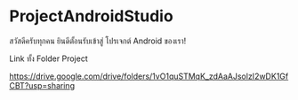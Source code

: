 # ProjectAndroidStudio
สวัสดีครับทุกคน ยินดีตั้อนรับเข้าสู่ โปรเจกต์ Android ของเรา!

Link ทั้ง Folder Project

https://drive.google.com/drive/folders/1vO1quSTMqK_zdAaAJsolzI2wDK1GfCBT?usp=sharing
